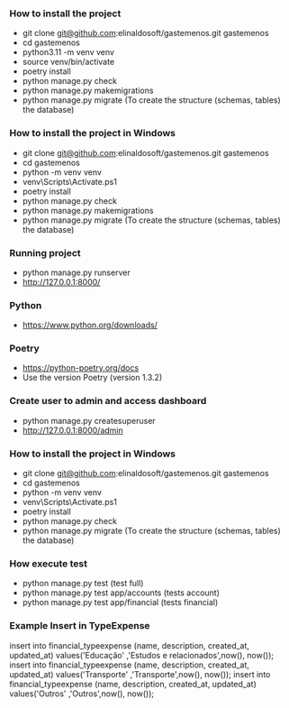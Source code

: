### How to install the project
- git clone git@github.com:elinaldosoft/gastemenos.git gastemenos
- cd gastemenos
- python3.11 -m venv venv
- source venv/bin/activate
- poetry install
- python manage.py check
- python manage.py makemigrations
- python manage.py migrate (To create the structure (schemas, tables) the database)

### How to install the project in Windows
- git clone git@github.com:elinaldosoft/gastemenos.git gastemenos
- cd gastemenos
- python -m venv venv
- venv\Scripts\Activate.ps1
- poetry install
- python manage.py check
- python manage.py makemigrations
- python manage.py migrate (To create the structure (schemas, tables) the database)

### Running project
- python manage.py runserver
- http://127.0.0.1:8000/

### Python
- https://www.python.org/downloads/

### Poetry
- https://python-poetry.org/docs
- Use the version Poetry (version 1.3.2)

### Create user to admin and access dashboard
- python manage.py createsuperuser
- http://127.0.0.1:8000/admin

### How to install the project in Windows
- git clone git@github.com:elinaldosoft/gastemenos.git gastemenos
- cd gastemenos
- python -m venv venv
- venv\Scripts\Activate.ps1
- poetry install
- python manage.py check
- python manage.py migrate (To create the structure (schemas, tables) the database)

### How execute test
- python manage.py test (test full)
- python manage.py test app/accounts (tests account)
- python manage.py test app/financial (tests financial)

### Example Insert in TypeExpense
insert into financial_typeexpense (name, description, created_at, updated_at) values('Educação' ,'Estudos e relacionados',now(), now());
insert into financial_typeexpense (name, description, created_at, updated_at) values('Transporte' ,'Transporte',now(), now());
insert into financial_typeexpense (name, description, created_at, updated_at) values('Outros' ,'Outros',now(), now());
